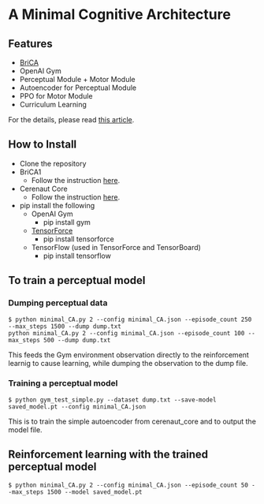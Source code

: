 # A Minimal Cognitive Architecture

## Features

- [BriCA](https://github.com/wbap/BriCA1)
- OpenAI Gym
- Perceptual Module + Motor Module
- Autoencoder for Perceptual Module
- PPO for Motor Module
- Curriculum Learning

For the details, please read [this article](https://rondelionai.blogspot.com/2021/04/minimal-cognitive-architecture.html).

## How to Install

- Clone the repository
- BriCA1
  - Follow the instruction [here](http://wbap.github.io/BriCA1/tutorial/introduction.html#installing).
- Cerenaut Core
  - Follow the instruction [here](https://github.com/Cerenaut/cerenaut-pt-core).
- pip install the following
  - OpenAI Gym
    - pip install gym
  - [TensorForce](https://github.com/tensorforce/tensorforce)
    - pip install tensorforce
  - TensorFlow (used in TensorForce and TensorBoard)
    - pip install tensorflow

## To train a perceptual model

### Dumping perceptual data

```
$ python minimal_CA.py 2 --config minimal_CA.json --episode_count 250 --max_steps 1500 --dump dump.txt
python minimal_CA.py 2 --config minimal_CA.json --episode_count 100 --max_steps 500 --dump dump.txt

```

This feeds the Gym environment observation directly to the reinforcement learnig to cause learning, while dumping the observation to the dump file.

### Training a perceptual model

```
$ python gym_test_simple.py --dataset dump.txt --save-model saved_model.pt --config minimal_CA.json

```

This is to train the simple autoencoder from cerenaut_core and to output the model file.

## Reinforcement learning with the trained perceptual model

```
$ python minimal_CA.py 2 --config minimal_CA.json --episode_count 50 --max_steps 1500 --model saved_model.pt
```
